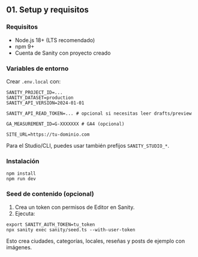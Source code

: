 ## 01. Setup y requisitos

### Requisitos

- Node.js 18+ (LTS recomendado)
- npm 9+
- Cuenta de Sanity con proyecto creado

### Variables de entorno

Crear `.env.local` con:

```
SANITY_PROJECT_ID=...
SANITY_DATASET=production
SANITY_API_VERSION=2024-01-01

SANITY_API_READ_TOKEN=... # opcional si necesitas leer drafts/preview

GA_MEASUREMENT_ID=G-XXXXXXX # GA4 (opcional)

SITE_URL=https://tu-dominio.com
```

Para el Studio/CLI, puedes usar también prefijos `SANITY_STUDIO_*`.

### Instalación

```
npm install
npm run dev
```

### Seed de contenido (opcional)

1. Crea un token con permisos de Editor en Sanity.
2. Ejecuta:

```
export SANITY_AUTH_TOKEN=tu_token
npx sanity exec sanity/seed.ts --with-user-token
```

Esto crea ciudades, categorías, locales, reseñas y posts de ejemplo con imágenes.


